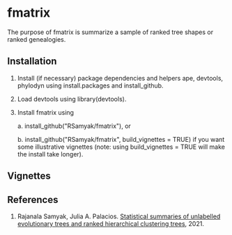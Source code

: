# fmatrix
The purpose of fmatrix is summarize a sample of ranked tree shapes or ranked genealogies.

## Installation
1. Install (if necessary) package dependencies and helpers ape, devtools, phylodyn using install.packages and install_github.

2. Load devtools using library(devtools).

3. Install fmatrix using 

    a. install_github("RSamyak/fmatrix"), or
    
    b. install_github("RSamyak/fmatrix", build_vignettes = TRUE) if you want some illustrative vignettes (note: using build_vignettes = TRUE will make the install take longer).

## Vignettes 

## References

1. Rajanala Samyak, Julia A. Palacios. [Statistical summaries of unlabelled evolutionary trees and ranked hierarchical clustering trees](https://arxiv.org/pdf/2106.02724.pdf), 2021.
